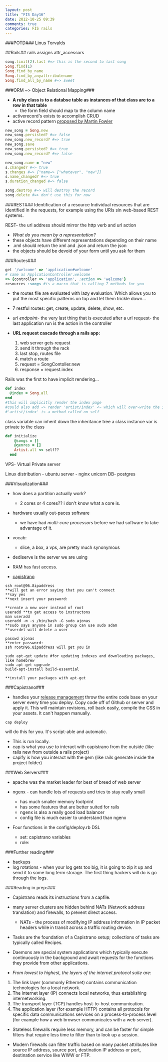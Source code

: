 ```yaml
---
layout: post
title: "FIS Day16"
date: 2012-10-25 09:39
comments: true
categories: FIS rails
---
```

###POTD###
Linus Torvalds

##Rails##
rails assigns attr_accessors 

```ruby Active Record Queries
song.limit(2).last #=> this is the second to last song
Song.find(1)
Song.find_by_name
Song.find_by_anyattrributename
Song.find_all_by_name #=> sweet
```

###ORM ~> Object Relational Mapping###
- **A ruby class is to a databse table as instances of that class are to a row in that table**
  - the form field should map to the column name
- activerecord's exists to accomplish CRUD
- active record pattern [proposed by Martin Fowler](http://books.google.com/books?id=FyWZt5DdvFkC&lpg=PA1&dq=Patterns%20of%20Enterprise%20Application%20Architecture%20by%20Martin%20Fowler&pg=PT187#v=onepage&q=active%20record&f=false)

```ruby Persistence
new_song = Song.new
new_song.persisted? #=> false
new_song.new_record? #=> true
new_song.save
new_song.persisted? #=> true
new_song.new_record? #=> false
```
```ruby ORM Awareness
new_song.name = "new"
s.changed? #=> true
s.changes #=> {"name=> ["whatever", "new"]}
s.name_changed? #=> true
s.duration_changed #=> false
```
```ruby
song.destroy #=> will destroy the record
song.delete #=> don't use this for now
```

###REST###
Identification of a resource
Individual resources that are identified in the requests, for example using the URIs sin web-based REST systems.

REST- the url address should mirror the http verb and url action

- *What do you mean by a representation?*
 - these objects have different representations depending on their name
 - .xml should return the xml and .json and return the json
 - the objects should be devoid of your form until you ask for them

###Routes###
```ruby Routes File syntax
get '/welcome' => 'application#welcome'
# same as ApplcationController.welcome
=> {controller => 'application', :action => 'welcome'}
resources :songs #is a macro that is calling 7 methods for you
```

- the routes file are evaluated with lazy evaluation. Which allows you to put the most specific patterns on top and let them trickle down...
- 7 restful routes: get, create, update, delete, show, etc. 
- *url endpoint*- the very last thing that is executed after a url request- the last application run is the action in the controller

- **URL request cascade through a rails app:**
  1. web server gets request
  2. send it through the rack
  3. last stop, routes file
  4. match a  route
  5. request = SongContoller.new
  6. response = request.index

Rails was the first to have implicit rendering...
```ruby Implicit Rendering
def index
  @index = Song.all
end
#this will implicitly render the index page
#could also add ~> render 'artist/index' <~ which will over-write the implicitly render
#'artist/index' is a method called on self
```

class variable can inherit down the inheritance tree
a class instance var is private to the class

```ruby 
def initialize
    @songs = []
    @genres = []
    Artist.all << self??
  end
```

VPS- Virtual Private server

Linux distribution - ubuntu
server - nginx
unicorn
DB- postgres

###Visualization###
- how does a partition actually work?
  - 2 cores or 4 cores?? i don't know what a core is.
- hardware usually out-paces software
  - we have had *multi-core processors* before we had software to take advantage of it.
- vocab:
  - slice, a box, a vps, are pretty much synonymous

- dediserve is the server we are using
- RAM has fast access. 
- [capistrano](http://vimeo.com/15882917)


```
ssh root@96.8ipaddress
**will get an error saying that you can't connect
**say yes
**next insert your password: 

**create a new user instead of root
useradd **to get access to instructons
man useradd
useradd -m -s /bin/bash -G sudo ajonas
**sudo says anyone in sudo group can use sudo adam
**userdel will delete a user

passwd ajonas
**enter password:
ssh root@96.8ipaddress will get you in

sudo apt-get update #for updating indexes and downloading packages, like homebrew
sudo apt-get upgrade
build-apt-install build-essential

**install your packages with apt-get
```

###Capistrano###
- handles your [release management](http://en.wikipedia.org/wiki/Release_management) throw the entire code base on your server every time you deploy. Copy code off of Github or server and apply it. This will maintain revisions, roll back easily, compile the CSS in your assets. It can't happen manually.
```
cap deploy
```
will do this for you. It's script-able and automatic.

- This is run locally. 
- cap is what you use to interact with capistrano from the outside (like rails new from outside a rails project)
- capify is how you interact with the gem (like rails generate inside the project folder)

###Web Servers###
- apache was the market leader for best of breed of web server
- ngenx - can handle lots of requests and tries to stay really small
  - has much smaller memory footprint
  - has some features that are better suited for rails 
  - ngenx is also a really good load balancer
  - config file is much easier to understand than ngenx

- Four functions in the config/deploy.rb DSL
  - set: capistrano variables
  - role: 

###Further reading###
- backups
- log rotations - when your log gets too big, it is going to zip it up and send it to some long term storage. The first thing hackers will do is go through the logs.

###Reading in prep:###
- Capistrano reads its instructions from a capfile.
- many server clusters are hidden behind NATs (Network address translation) and firewalls, to prevent direct access. 
  - NATs - the process of modifying IP address information in IP packet headers while in transit across a traffic routing device.
- Tasks are the foundation of a Capistrano setup; collections of tasks are typically called Recipes.
- Daemons are special system applications which typically execute continuously in the background and await requests for the functions they provide from other applications. 

- *From lowest to highest, the layers of the internet protocol suite are:*
1. The link layer (commonly Ethernet) contains communication technologies for a local network.
2. The internet layer (IP) connects local networks, thus establishing internetworking.
3. The transport layer (TCP) handles host-to-host communication.
4. The application layer (for example HTTP) contains all protocols for specific data communications services on a process-to-process level (for example how a web browser communicates with a web server).

- Stateless firewalls require less memory, and can be faster for simple filters that require less time to filter than to look up a session.

- Modern firewalls can filter traffic based on many packet attributes like source IP address, source port, destination IP address or port, destination service like WWW or FTP. 
